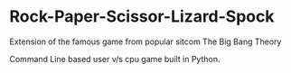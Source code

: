 # Rock-Paper-Scissor-Lizard-Spock
Extension of the famous game from popular sitcom The Big Bang Theory


Command Line based user v/s cpu game built in Python.
